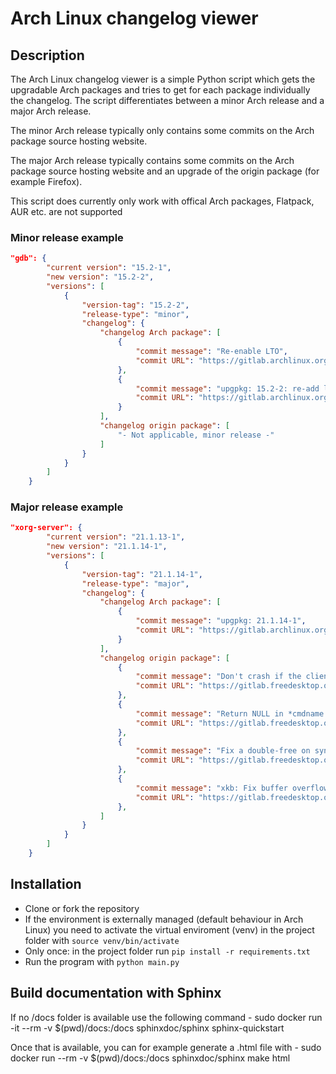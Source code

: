 # Arch Linux changelog viewer

## Description
The Arch Linux changelog viewer is a simple Python script which gets the upgradable Arch packages and tries to get for each package individually the changelog.
The script differentiates between a minor Arch release and a major Arch release.

The minor Arch release typically only contains some commits on the Arch package source hosting website.

The major Arch release typically contains some commits on the Arch package source hosting website and an upgrade of the origin package (for example Firefox).

This script does currently only work with offical Arch packages, Flatpack, AUR etc. are not supported


### Minor release example
```json
"gdb": {
        "current version": "15.2-1",
        "new version": "15.2-2",
        "versions": [
            {
                "version-tag": "15.2-2",
                "release-type": "minor",
                "changelog": {
                    "changelog Arch package": [
                        {
                            "commit message": "Re-enable LTO",
                            "commit URL": "https://gitlab.archlinux.org/archlinux/packaging/packages/gdb/-/commit/..."
                        },
                        {
                            "commit message": "upgpkg: 15.2-2: re-add lto",
                            "commit URL": "https://gitlab.archlinux.org/archlinux/packaging/packages/gdb/-/commit/..."
                        }
                    ],
                    "changelog origin package": [
                        "- Not applicable, minor release -"
                    ]
                }
            }
        ]
    }
```

### Major release example
```json
"xorg-server": {
        "current version": "21.1.13-1",
        "new version": "21.1.14-1",
        "versions": [
            {
                "version-tag": "21.1.14-1",
                "release-type": "major",
                "changelog": {
                    "changelog Arch package": [
                        {
                            "commit message": "upgpkg: 21.1.14-1",
                            "commit URL": "https://gitlab.archlinux.org/archlinux/packaging/packages/xorg-server/-/commit/..."
                        }
                    ],
                    "changelog origin package": [
                        {
                            "commit message": "Don't crash if the client argv or argv[0] is NULL.",
                            "commit URL": "https://gitlab.freedesktop.org/xorg/xserver/-/commit/..."
                        },
                        {
                            "commit message": "Return NULL in *cmdname if the client argv or argv[0] is NULL",
                            "commit URL": "https://gitlab.freedesktop.org/xorg/xserver/-/commit/..."
                        },
                        {
                            "commit message": "Fix a double-free on syntax error without a new line.",
                            "commit URL": "https://gitlab.freedesktop.org/xorg/xserver/-/commit/..."
                        },
                        {
                            "commit message": "xkb: Fix buffer overflow in _XkbSetCompatMap()",
                            "commit URL": "https://gitlab.freedesktop.org/xorg/xserver/-/commit/..."
                        },
                    ]
                }
            }
        ]
    }
```

## Installation
- Clone or fork the repository
- If the environment is externally managed (default behaviour in Arch Linux) you need to activate the virtual enviroment (venv) in the project folder with `source venv/bin/activate`
- Only once: in the project folder run `pip install -r requirements.txt`
- Run the program with `python main.py`

## Build documentation with Sphinx
If no /docs folder is available use the following command
    - sudo docker run -it --rm -v $(pwd)/docs:/docs sphinxdoc/sphinx sphinx-quickstart

Once that is available, you can for example generate a .html file with
    - sudo docker run --rm -v $(pwd)/docs:/docs sphinxdoc/sphinx make html
